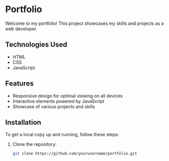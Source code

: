 # Portfolio

Welcome to my portfolio! This project showcases my skills and projects as a web developer.

## Technologies Used

- HTML
- CSS
- JavaScript

## Features

- Responsive design for optimal viewing on all devices
- Interactive elements powered by JavaScript
- Showcase of various projects and skills

## Installation

To get a local copy up and running, follow these steps:

1. Clone the repository:
   ```bash
   git clone https://github.com/yourusername/portfolio.git
